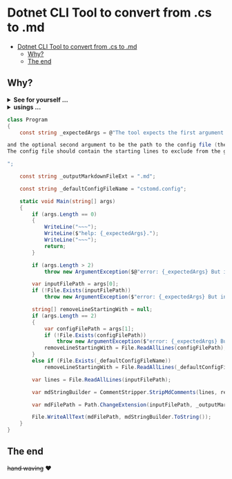 # Dotnet CLI Tool to convert from .cs to .md


- [Dotnet CLI Tool to convert from .cs to .md](#dotnet-cli-tool-to-convert-from-cs-to-md)
  - [Why?](#why)
  - [The end](#the-end)


## Why?
<details><summary><strong>See for yourself ...</strong></summary>

- still a valid C# `code` file,
    * a nice markdown documentation,
        + and [all around awesome!](#end-of-the-document)
</details>

<details><summary><strong>usings ...</strong></summary>

```cs
using System;
using System.IO;
using CsToMd;
using static System.Console;
```
</details>

```cs
class Program
{
    const string _expectedArgs = @"The tool expects the first argument to be the path to the `.cs` file,

and the optional second argument to be the path to the config file (the default is './cstomd.config')
The config file should contain the starting lines to exclude from the generated output.

";

    const string _outputMarkdownFileExt = ".md";

    const string _defaultConfigFileName = "cstomd.config";

    static void Main(string[] args)
    {
        if (args.Length == 0)
        {
            WriteLine("~~~");
            WriteLine($"help: {_expectedArgs}.");
            WriteLine("~~~");
            return;
        }

        if (args.Length > 2)
            throw new ArgumentException($@"error: {_expectedArgs} But instead got the {args.Length} arguments");

        var inputFilePath = args[0];
        if (!File.Exists(inputFilePath))
            throw new ArgumentException($"error: {_expectedArgs} But instead got nonexisting input file '{inputFilePath}'");

        string[] removeLineStartingWith = null;
        if (args.Length == 2)
        {
            var configFilePath = args[1];
            if (!File.Exists(configFilePath))
                throw new ArgumentException($"error: {_expectedArgs} But got the nonexistent config file '{configFilePath}'");
            removeLineStartingWith = File.ReadAllLines(configFilePath);
        }
        else if (File.Exists(_defaultConfigFileName))
            removeLineStartingWith = File.ReadAllLines(_defaultConfigFileName);

        var lines = File.ReadAllLines(inputFilePath);

        var mdStringBuilder = CommentStripper.StripMdComments(lines, removeLineStartingWith);

        var mdFilePath = Path.ChangeExtension(inputFilePath, _outputMarkdownFileExt);

        File.WriteAllText(mdFilePath, mdStringBuilder.ToString());
    }
}
```

## The end

~~hand waving~~ :heart:
